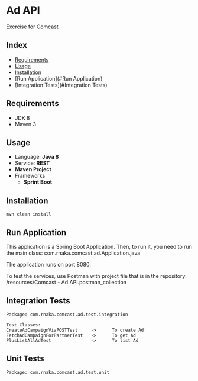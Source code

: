 Ad API
==================================================================

 Exercise for Comcast

Index
------
 * [Requirements](#Requirements)
 * [Usage](#Usage)
 * [Installation](#Installation)
 * [Run Application](#Run Application)
 * [Integration Tests](#Integration Tests)
 
Requirements
-------------
 * JDK 8
 * Maven 3 
 
Usage
------
 * Language: **Java 8** 
 * Service: **REST**
 * **Maven Project**
 * Frameworks
   * **Sprint Boot**
 
Installation
-------------

    mvn clean install
   
Run Application
---------------- 
   
   This application is a Spring Boot Application. Then, to run it, you need to run the main class:
    com.rnaka.comcast.ad.Application.java
    
   The application runs on port 8080.
   
   To test the services, use Postman with project file that is in the repository: 
    /resources/Comcast - Ad API.postman_collection
   
Integration Tests
------------------

    Package: com.rnaka.comcast.ad.test.integration

    Test Classes:
    CreateAdCampaignViaPOSTTest     ->      To create Ad
    FetchAdCampaignForPartnerTest   ->      To get Ad
    PlusListAllAdTest               ->      To list Ad 
    
Unit Tests
-----------

    Package: com.rnaka.comcast.ad.test.unit